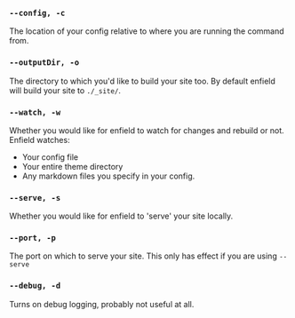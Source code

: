 ### `--config, -c`
The location of your config relative to where you are running the command from.

### `--outputDir, -o`
The directory to which you'd like to build your site too. By default enfield will build your site to `./_site/`.

### `--watch, -w`
Whether you would like for enfield to watch for changes and rebuild or not. Enfield watches:
- Your config file
- Your entire theme directory
- Any markdown files you specify in your config.

### `--serve, -s`
Whether you would like for enfield to 'serve' your site locally.

### `--port, -p`
The port on which to serve your site. This only has effect if you are using `--serve`

### `--debug, -d`
Turns on debug logging, probably not useful at all.
